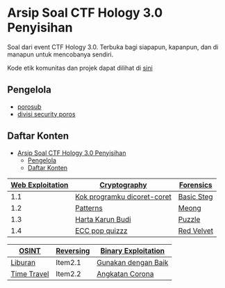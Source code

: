 # Arsip Soal CTF Hology 3.0 Penyisihan

Soal dari event CTF Hology 3.0. Terbuka bagi siapapun, kapanpun, dan di manapun untuk mencobanya sendiri.

Kode etik komunitas dan projek dapat dilihat di [sini](CODE_OF_CONDUCT.md)

## Pengelola

- [porosub](https://github.com/porosub)
- [divisi security poros](https://github.com/divisi-security-poros)

## Daftar Konten
- [Arsip Soal CTF Hology 3.0 Penyisihan](#arsip-soal-ctf-hology-30-penyisihan)
  - [Pengelola](#pengelola)
  - [Daftar Konten](#daftar-konten)

| [Web Exploitation](/web) | [Cryptography](/cryptography/README.md)                                            | [Forensics](/forensics/README.md)             |
| ------------------------ | ---------------------------------------------------------------------------------- | --------------------------------------------- |
| 1.1                      | [Kok programku dicoret-coret](/cryptography/kok-programku-dicoret-coret/README.md) | [Basic Steg](/forensics/basic-steg/README.md) |
| 1.2                      | [Patterns](/cryptography/patterns/README.md)                                       | [Meong](/forensics/meong/README.md)           |
| 1.3                      | [Harta Karun Budi]()                                                               | [Puzzle]()                                    |
| 1.4                      | [ECC pop quizzz]()                                                                 | [Red Velvet]()                                |

| [OSINT](/OSINT/README.md)                   | [Reversing](/reverse-engineering/README.md) | [Binary Exploitation](/binary-exploitation/README.md)                     |
| ------------------------------------------- | ------------------------------------------- | ------------------------------------------------------------------------- |
| [Liburan](/OSINT/liburan/README.md)         | Item2.1                                     | [Gunakan dengan Baik](/binary-exploitation/gunakan-dengan-baik/README.md) | [Patterns](/cryptography/patterns/README.md) |
| [Time Travel](/OSINT/time-travel/README.md) | Item2.2                                     | [Angkatan Corona](/binary-exploitation/angkatan-corona/README.md)         |

<!-- TODO Tabel -->
